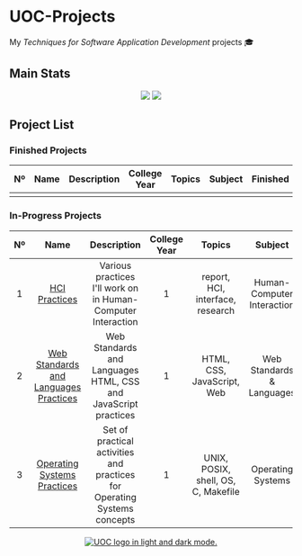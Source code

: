 # UOC-Projects
My *Techniques for Software Application Development* projects 🎓

## Main Stats

<p align="center">
  <img src="https://badgen.net/badge/UOC/aperez-b/cyan?cache=86400&icon=https://user-images.githubusercontent.com/40824677/194345849-41f057db-1d77-4081-ae63-46ca4efe6e8b.svg">
  <img src=https://img.shields.io/github/last-commit/madebypixel02/UOC-Projects/main />
</p>

## Project List

### Finished Projects

| Nº  | Name | Description | College Year | Topics | Subject | Finished | Activity |
| :-: | :--: | :---------: | :----------: | :----: | :-----: | :------: | :------: |
|||||||||


### In-Progress Projects

| Nº  | Name | Description | College Year | Topics | Subject | Finished | Activity |
| :-: | :--: | :---------: | :----------: | :----: | :-----: | :------: | :------: |
| 1 | [HCI Practices](https://github.com/madebypixel02/HCI-Practices) | Various practices I'll work on in Human-Computer Interaction | 1 | report, HCI, interface, research | Human-Computer Interaction | :construction: | ![GitHub Last Commit](https://img.shields.io/github/last-commit/madebypixel02/hci-practices/main) |
| 2 | [Web Standards and Languages Practices](https://github.com/madebypixel02/Web-Standards-and-Languages-Practices) | Web Standards and Languages HTML, CSS and JavaScript practices | 1 | HTML, CSS, JavaScript, Web | Web Standards & Languages | :construction: | ![GitHub Last Commit](https://img.shields.io/github/last-commit/madebypixel02/Web-Standards-and-Languages-Practices/main) |
| 3 | [Operating Systems Practices](https://github.com/madebypixel02/Operating-Systems-Practices) | Set of practical activities and practices for Operating Systems concepts | 1 | UNIX, POSIX, shell, OS, C, Makefile | Operating Systems | :construction: | ![GitHub Last Commit](https://img.shields.io/github/last-commit/madebypixel02/Operating-Systems-Practices/main) |

<p align="center">
  <a href="https://uoc.edu">
    <picture>
    <source media="(prefers-color-scheme: dark)" srcset="https://user-images.githubusercontent.com/40824677/194343635-6c73ed05-47a1-4921-8772-b73392515131.png">
    <source media="(prefers-color-scheme: light)" srcset="https://user-images.githubusercontent.com/40824677/194343626-bf3a5eb3-b02f-4300-8078-48f7e4a02672.png">
    <img alt="UOC logo in light and dark mode." src="https://user-images.githubusercontent.com/40824677/194343635-6c73ed05-47a1-4921-8772-b73392515131.png">
    </picture>
  </a>
</p>
